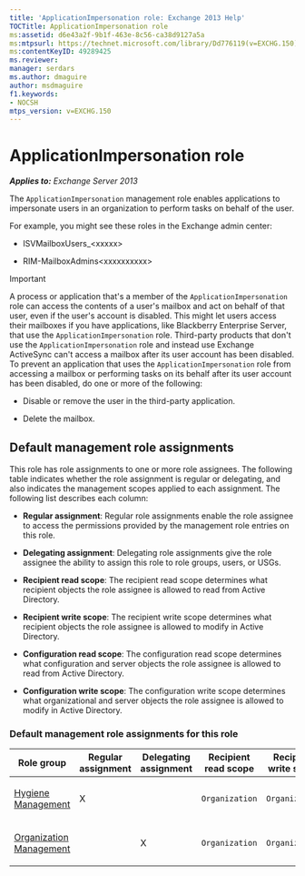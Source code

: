 ```yaml
---
title: 'ApplicationImpersonation role: Exchange 2013 Help'
TOCTitle: ApplicationImpersonation role
ms:assetid: d6e43a2f-9b1f-463e-8c56-ca38d9127a5a
ms:mtpsurl: https://technet.microsoft.com/library/Dd776119(v=EXCHG.150)
ms:contentKeyID: 49289425
ms.reviewer: 
manager: serdars
ms.author: dmaguire
author: msdmaguire
f1.keywords:
- NOCSH
mtps_version: v=EXCHG.150
---
```


# ApplicationImpersonation role

_**Applies to:** Exchange Server 2013_

The `ApplicationImpersonation` management role enables applications to impersonate users in an organization to perform tasks on behalf of the user.

For example, you might see these roles in the Exchange admin center:

  - ISVMailboxUsers\_\<xxxxx\>

  - RIM-MailboxAdmins\<xxxxxxxxxx\>

> [!IMPORTANT]
> A process or application that's a member of the <CODE>ApplicationImpersonation</CODE> role can access the contents of a user's mailbox and act on behalf of that user, even if the user's account is disabled. This might let users access their mailboxes if you have applications, like Blackberry Enterprise Server, that use the <CODE>ApplicationImpersonation</CODE> role. Third-party products that don't use the <CODE>ApplicationImpersonation</CODE> role and instead use Exchange ActiveSync can't access a mailbox after its user account has been disabled.<BR>To prevent an application that uses the <CODE>ApplicationImpersonation</CODE> role from accessing a mailbox or performing tasks on its behalf after its user account has been disabled, do one or more of the following:
> <UL>
> <LI>
> <P>Disable or remove the user in the third-party application.</P>
> <LI>
> <P>Delete the mailbox.</P></LI></UL>

## Default management role assignments

This role has role assignments to one or more role assignees. The following table indicates whether the role assignment is regular or delegating, and also indicates the management scopes applied to each assignment. The following list describes each column:

  - **Regular assignment**: Regular role assignments enable the role assignee to access the permissions provided by the management role entries on this role.

  - **Delegating assignment**: Delegating role assignments give the role assignee the ability to assign this role to role groups, users, or USGs.

  - **Recipient read scope**: The recipient read scope determines what recipient objects the role assignee is allowed to read from Active Directory.

  - **Recipient write scope**: The recipient write scope determines what recipient objects the role assignee is allowed to modify in Active Directory.

  - **Configuration read scope**: The configuration read scope determines what configuration and server objects the role assignee is allowed to read from Active Directory.

  - **Configuration write scope**: The configuration write scope determines what organizational and server objects the role assignee is allowed to modify in Active Directory.

### Default management role assignments for this role

<table style="width:100%;">
<colgroup>
<col style="width: 14%" />
<col style="width: 14%" />
<col style="width: 14%" />
<col style="width: 14%" />
<col style="width: 14%" />
<col style="width: 14%" />
<col style="width: 14%" />
</colgroup>
<thead>
<tr class="header">
<th>Role group</th>
<th>Regular assignment</th>
<th>Delegating assignment</th>
<th>Recipient read scope</th>
<th>Recipient write scope</th>
<th>Configuration read scope</th>
<th>Configuration write scope</th>
</tr>
</thead>
<tbody>
<tr class="odd">
<td><p><a href="hygiene-management-exchange-2013-help.md">Hygiene Management</a></p></td>
<td><p>X</p></td>
<td><p> </p></td>
<td><p><code>Organization</code></p></td>
<td><p><code>Organization</code></p></td>
<td><p><code>None</code></p></td>
<td><p><code>None</code></p></td>
</tr>
<tr class="even">
<td><p><a href="organization-management-exchange-2013-help.md">Organization Management</a></p></td>
<td><p> </p></td>
<td><p>X</p></td>
<td><p><code>Organization</code></p></td>
<td><p><code>Organization</code></p></td>
<td><p><code>None</code></p></td>
<td><p><code>None</code></p></td>
</tr>
</tbody>
</table>
